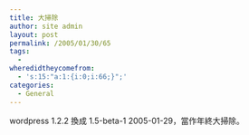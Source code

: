 ```yaml
---
title: 大掃除
author: site admin
layout: post
permalink: /2005/01/30/65
tags:
  - 
wheredidtheycomefrom:
  - 's:15:"a:1:{i:0;i:66;}";'
categories:
  - General
---
```

wordpress 1.2.2 換成 1.5-beta-1 2005-01-29，當作年終大掃除。